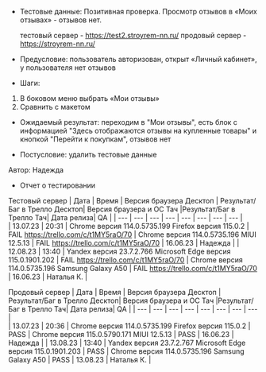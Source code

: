 * Тестовые данные: Позитивная проверка. Просмотр отзывов в «Моих отзывах» - отзывов нет.

	тестовый сервер - https://test2.stroyrem-nn.ru/   продовый сервер - https://stroyrem-nn.ru/

* Предусловие: пользователь авторизован, открыт «Личный кабинет», у пользователя нет отзывов

* Шаги:
1.	В боковом меню выбрать «Мои отзывы»
2.	Сравнить с макетом

* Ожидаемый результат: переходим в "Мои отзывы", есть блок с информацией "Здесь отображаются отзывы на купленные товары" и кнопкой "Перейти к покупкам", отзывов нет

* Постусловие: удалить тестовые данные

Автор: Надежда

* Отчет о тестировании
  
Тестовый сервер
| Дата | Время | Версия браузера Десктоп | Результат/Баг в Трелло Десктоп|  Версия браузера и ОС Тач |Результат/Баг в Трелло Тач| Дата релиза| QA  |
| --- | --- | --- | --- |  --- | --- | --- | --- |   
| 13.07.23 | 20:31 | Chrome версия 114.0.5735.199 Firefox версия 115.0.2 | FAIL https://trello.com/c/t1MY5raO/70 | Chrome версия 114.0.5735.196 MIUI 12.5.13 | FAIL https://trello.com/c/t1MY5raO/70 | 16.06.23 | Надежда |
| 12.08.23 | 13:40 | Yandex версия 23.7.2.766  Microsoft Edge версия 115.0.1901.202 | FAIL https://trello.com/c/t1MY5raO/70 | Chrome версия 114.0.5735.196 Samsung Galaxy A50 | FAIL https://trello.com/c/t1MY5raO/70 | 16.06.23 | Наталья К. |  

Продовый сервер
| Дата | Время | Версия браузера Десктоп | Результат/Баг в Трелло Десктоп|  Версия браузера и ОС Тач |Результат/Баг в Трелло Тач| Дата релиза| QA |
| --- | --- | --- | --- |  --- | --- | --- | --- |   
| 13.07.23 | 20:36 | Chrome версия 114.0.5735.199 Firefox версия 115.0.2 | PASS | Chrome версия 115.0.5790.171 MIUI 12.5.13 | PASS | 16.06.23 | Надежда |
| 13.08.23 | 13:40 | Yandex версия 23.7.2.767  Microsoft Edge версия 115.0.1901.203 | PASS | Chrome версия 114.0.5735.196 Samsung Galaxy A50 | PASS | 13.08.23 | Наталья К. |  